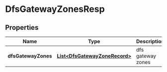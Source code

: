 # DfsGatewayZonesResp

## Properties
Name | Type | Description | Notes
------------ | ------------- | ------------- | -------------
**dfsGatewayZones** | [**List&lt;DfsGatewayZoneRecord&gt;**](DfsGatewayZoneRecord.md) | dfs gateway zones | 
